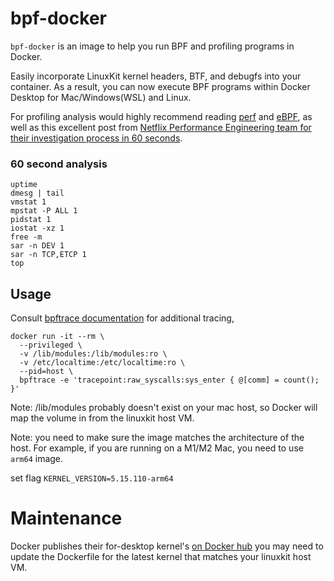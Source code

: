# bpf-docker

`bpf-docker` is an image to help you run BPF and profiling programs in Docker.

Easily incorporate LinuxKit kernel headers, BTF, and debugfs into your container. As a result, you can now execute BPF programs within Docker Desktop for Mac/Windows(WSL) and Linux.

For profiling analysis would highly recommend reading [perf](https://perf.wiki.kernel.org/index.php/Main_Page) and [eBPF](http://www.brendangregg.com/ebpf.html), as well as this excellent post from [Netflix Performance Engineering team for their investigation process in 60 seconds](https://netflixtechblog.com/linux-performance-analysis-in-60-000-milliseconds-accc10403c55).

### 60 second analysis
```
uptime
dmesg | tail
vmstat 1
mpstat -P ALL 1
pidstat 1
iostat -xz 1
free -m
sar -n DEV 1
sar -n TCP,ETCP 1
top
```

## Usage

Consult [bpftrace documentation](https://github.com/iovisor/bpftrace/tree/master?tab=readme-ov-file#one-liners) for additional tracing,

```shell
docker run -it --rm \ 
  --privileged \ 
  -v /lib/modules:/lib/modules:ro \ 
  -v /etc/localtime:/etc/localtime:ro \ 
  --pid=host \ 
  bpftrace -e 'tracepoint:raw_syscalls:sys_enter { @[comm] = count(); }'
```
Note: /lib/modules probably doesn't exist on your mac host, so Docker will map the volume in from the linuxkit host VM.

Note: you need to make sure the image matches the architecture of the host.
For example, if you are running on a M1/M2 Mac, you need to use `arm64` image.

set flag `KERNEL_VERSION=5.15.110-arm64`


# Maintenance

Docker publishes their for-desktop kernel's [on Docker hub](https://hub.docker.com/r/docker/for-desktop-kernel/tags?page=1&ordering=last_updated) you may need to update the Dockerfile for the latest kernel that matches your linuxkit host VM.
